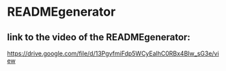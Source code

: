 
  # READMEgenerator

  ## link to the video of the READMEgenerator:
  https://drive.google.com/file/d/13PgvfmiFdp5WCyEalhC0RBx4BIw_sG3e/view




